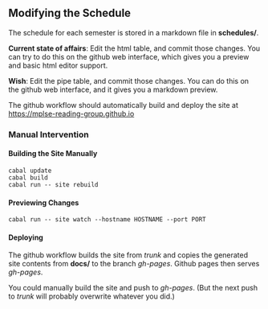 ## Modifying the Schedule
The schedule for each semester is stored in a markdown file in **schedules/**.

**Current state of affairs**:
Edit the html table, and commit those changes.
You can try to do this on the github web interface, which gives you a preview and basic html editor support.

**Wish**:
Edit the pipe table, and commit those changes.
You can do this on the github web interface, and it gives you a markdown preview.

The github workflow should automatically build and deploy the site at
<https://mplse-reading-group.github.io>
### Manual Intervention
#### Building the Site Manually
    cabal update
    cabal build
    cabal run -- site rebuild
#### Previewing Changes
    cabal run -- site watch --hostname HOSTNAME --port PORT
#### Deploying
The github workflow builds the site from *trunk* and copies the generated site contents from **docs/** to the branch *gh-pages*.
Github pages then serves *gh-pages*.

You could manually build the site and push to *gh-pages*.
(But the next push to *trunk* will probably overwrite whatever you did.)


